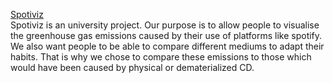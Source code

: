 [Spotiviz](https://roipancakes.github.io/spotiviz/)  
Spotiviz is an university project. Our purpose is to allow people to visualise the greenhouse gas emissions caused by their use of platforms like spotify.
We also want people to be able to compare different mediums to adapt their habits. That is why we chose to compare these emissions to those which would have been caused by physical or dematerialized CD.
